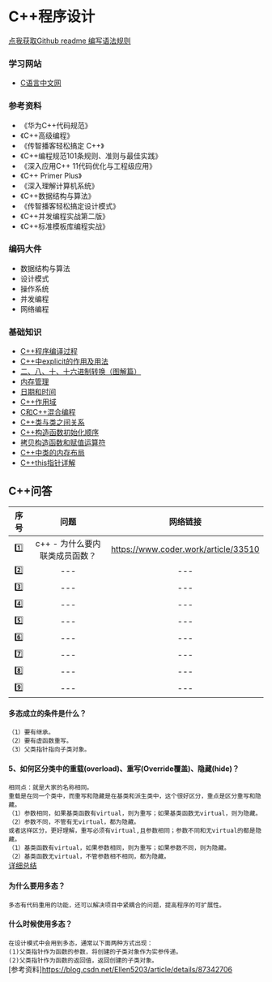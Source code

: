 # C++程序设计<br>

[点我获取Github readme 编写语法规则](https://blog.csdn.net/guodongxiaren/article/details/23690801)<br>

### 学习网站
* [C语言中文网](http://c.biancheng.net/cplus/)


### 参考资料<br>
* 《华为C++代码规范》<br>
* 《C++高级编程》<br>
* 《传智播客轻松搞定 C++》<br>
* 《C++编程规范101条规则、准则与最佳实践》<br>
* 《深入应用C++ 11代码优化与工程级应用》<br>
* 《C++ Primer Plus》<br>
* 《深入理解计算机系统》<br>
* 《C++数据结构与算法》<br>
* 《传智播客轻松搞定设计模式》<br>
* 《C++并发编程实战第二版》<br>
* 《C++标准模板库编程实战》<br>

### 编码大件
* 数据结构与算法<br>
* 设计模式<br>
* 操作系统<br>
* 并发编程<br>
* 网络编程<br>

### 基础知识
* [C++程序编译过程](https://zhuanlan.zhihu.com/p/45402323)
* [C++中explicit的作用及用法](https://blog.csdn.net/qq_36570733/article/details/100585625)
* [二、八、十、十六进制转换（图解篇）](https://www.cnblogs.com/gaizai/p/4233780.html)
* [内存管理](https://chenqx.github.io/2014/09/25/Cpp-Memory-Management/)
* [日期和时间](https://www.runoob.com/cplusplus/cpp-date-time.html)
* [C++作用域](https://zh.cppreference.com/w/cpp/language/scope)
* [C和C++混合编程](https://www.cnblogs.com/yaozhongxiao/archive/2010/09/15/1826770.html)
* [C++类与类之间关系](https://cloud.tencent.com/developer/article/1176331)
* [C++构造函数初始化顺序](https://blog.csdn.net/qq_30835655/article/details/66971183)
* [拷贝构造函数和赋值运算符](https://www.cnblogs.com/wangguchangqing/p/6141743.html)
* [C++中类的内存布局](https://www.cnblogs.com/jiaochen/p/5524335.html)
* [C++this指针详解](http://c.biancheng.net/cpp/biancheng/view/201.html)

## C++问答
|序号|问题|网络链接|
|:---:|:---:|:------:|
|:one:|c++ - 为什么要内联类成员函数？|https://www.coder.work/article/33510|
|:two:|---|---|
|:three:|---|---|
|:four:|---|---|
|:five:|---|---|
|:six:|---|---|
|:seven:|---|---|
|:eight:|---|---|
|:nine:|---|---|


#### 多态成立的条件是什么？<br>
`（1）要有继承。`<br>
`（2）要有虚函数重写。`<br>
`（3）父类指针指向子类对象。`<br>

#### 5、如何区分类中的重载(overload)、重写(Override覆盖)、隐藏(hide)？<br>
`相同点：就是大家的名称相同。`<br>
`重载是在同一个类中，而重写和隐藏是在基类和派生类中，这个很好区分，重点是区分重写和隐藏。`<br>
`（1）参数相同，如果基类函数有virtual，则为重写；如果基类函数无virtual，则为隐藏。`<br>
`（2）参数不同，不管有无virtual，都为隐藏。`<br>
`或者这样区分，更好理解，重写必须有virtual,且参数相同；参数不同和无virtual的都是隐藏。`<br>
`（1）基类函数有virtual，如果参数相同，则为重写；如果参数不同，则为隐藏。`<br>
`（2）基类函数无virtual，不管参数相不相同，都为隐藏。`<br>
[详细总结](https://blog.csdn.net/jixingzhong/article/details/1858943)<br>

#### 为什么要用多态？<br>
`多态有代码重用的功能，还可以解决项目中紧耦合的问题，提高程序的可扩展性。`<br>

#### 什么时候使用多态？<br>
`在设计模式中会用到多态，通常以下面两种方式出现：`<br>
`(1)父类指针作为函数的参数，将创建的子类对象作为实参传递。`<br>
`(2)父类指针作为函数的返回值，返回创建的子类对象。`<br>
[参考资料]https://blog.csdn.net/Ellen5203/article/details/87342706





